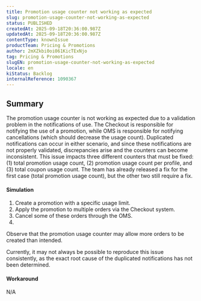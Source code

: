 ```yaml
---
title: Promotion usage counter not working as expected
slug: promotion-usage-counter-not-working-as-expected
status: PUBLISHED
createdAt: 2025-09-18T20:36:00.987Z
updatedAt: 2025-09-18T20:36:00.987Z
contentType: knownIssue
productTeam: Pricing & Promotions
author: 2mXZkbi0oi061KicTExNjo
tag: Pricing & Promotions
slugEN: promotion-usage-counter-not-working-as-expected
locale: en
kiStatus: Backlog
internalReference: 1090367
---
```


## Summary


The promotion usage counter is not working as expected due to a validation problem in the notifications of use. The Checkout is responsible for notifying the use of a promotion, while OMS is responsible for notifying cancellations (which should decrease the usage count). Duplicated notifications can occur in either scenario, and since these notifications are not properly validated, discrepancies arise and the counters can become inconsistent.
This issue impacts three different counters that must be fixed: (1) total promotion usage count, (2) promotion usage count per profile, and (3) total coupon usage count. The team has already released a fix for the first case (total promotion usage count), but the other two still require a fix.


#### Simulation



1. Create a promotion with a specific usage limit.
2. Apply the promotion to multiple orders via the Checkout system.
3. Cancel some of these orders through the OMS.
4.

Observe that the promotion usage counter may allow more orders to be created than intended.



Currently, it may not always be possible to reproduce this issue consistently, as the exact root cause of the duplicated notifications has not been determined.


#### Workaround


N/A


